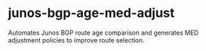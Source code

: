 # junos-bgp-age-med-adjust
Automates Junos BGP route age comparison and generates MED adjustment policies to improve route selection.
